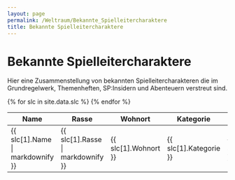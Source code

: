 ```yaml
---
layout: page
permalink: /Weltraum/Bekannte_Spielleitercharaktere
title: Bekannte Spielleitercharaktere
---
```


# Bekannte Spielleitercharaktere

Hier eine Zusammenstellung von bekannten Spielleitercharakteren die im Grundregelwerk, Themenheften, SP:Insidern und Abenteuern verstreut sind.

<table>
<thead>
<tr><th>Name</th><th>Rasse</th><th>Wohnort</th><th>Kategorie</th><th>Position</th></tr>
</thead>
<tbody>
{% for slc in site.data.slc %}
    <tr><td>{{ slc[1].Name | markdownify }}</td><td>{{ slc[1].Rasse | markdownify }}</td><td>{{ slc[1].Wohnort }}</td><td>{{ slc[1].Kategorie }}</td><td>{{ slc[1].Position }}</td></tr>
{% endfor %}
</tbody>
</table>
